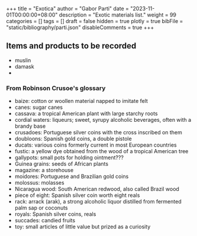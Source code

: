 +++
title = "Exotica"
author = "Gabor Parti"
date = "2023-11-01T00:00:00+08:00"
description = "Exotic materials list."
weight = 99
categories = []
tags = []
draft = false
hidden = true
plotly = true
bibFile = "static/bibliography/parti.json"
disableComments = true
+++

## Items and products to be recorded

* muslin
* damask
* 


### From Robinson Crusoe's glossary

* baize: cotton or woollen material napped to imitate felt
* canes: sugar canes
* cassava: a tropical American plant with large starchy roots
* cordial waters: liqueurs; sweet, syrupy alcoholic beverages, often with a brandy base
* crusadoes: Portuguese silver coins with the cross inscribed on them
* doubloons: Spanish gold coins, a double pistole
* ducats: various coins formerly current in most European countries
* fustic: a yellow dye obtained from the wood of a tropical American tree
* gallypots: small pots for holding ointment???
* Guinea grains: seeds of African plants
* magazine: a storehouse
* moidores: Portuguese and Brazilian gold coins
* molossus: molasses
* Nicaragua wood: South American redwood, also called Brazil wood
* piece of eight: Spanish silver coin worth eight reals
* rack: arrack (arak), a strong alcoholic liquor distilled from fermented palm sap or coconuts
* royals: Spanish silver coins, reals
* succades: candied fruits
* toy: small articles of little value but prized as a curiosity